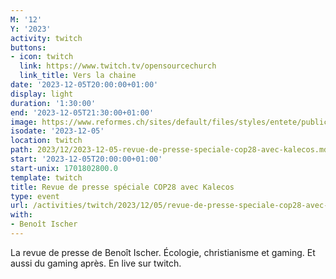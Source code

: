 ```yaml
---
M: '12'
Y: '2023'
activity: twitch
buttons:
- icon: twitch
  link: https://www.twitch.tv/opensourcechurch
  link_title: Vers la chaine
date: '2023-12-05T20:00:00+01:00'
display: light
duration: '1:30:00'
end: '2023-12-05T21:30:00+01:00'
image: https://www.reformes.ch/sites/default/files/styles/entete/public/data/images/comm/257/Beno%C3%AEt%20Ischer.jpg
isodate: '2023-12-05'
location: twitch
path: 2023/12/2023-12-05-revue-de-presse-speciale-cop28-avec-kalecos.md
start: '2023-12-05T20:00:00+01:00'
start-unix: 1701802800.0
template: twitch
title: Revue de presse spéciale COP28 avec Kalecos
type: event
url: /activities/twitch/2023/12/05/revue-de-presse-speciale-cop28-avec-kalecos
with:
- Benoît Ischer
---
```

La revue de presse de Benoît Ischer. Écologie, christianisme et gaming. Et aussi du gaming après. En live sur twitch.